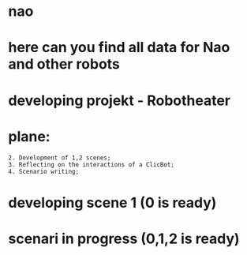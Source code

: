 # nao
# here can you find all data for Nao and other robots
# 
# developing projekt - Robotheater
#
# plane:
    2. Development of 1,2 scenes;
    3. Reflecting on the interactions of a ClicBot;
    4. Scenario writing;
# developing scene 1 (0 is ready)
# scenari in progress (0,1,2 is ready)